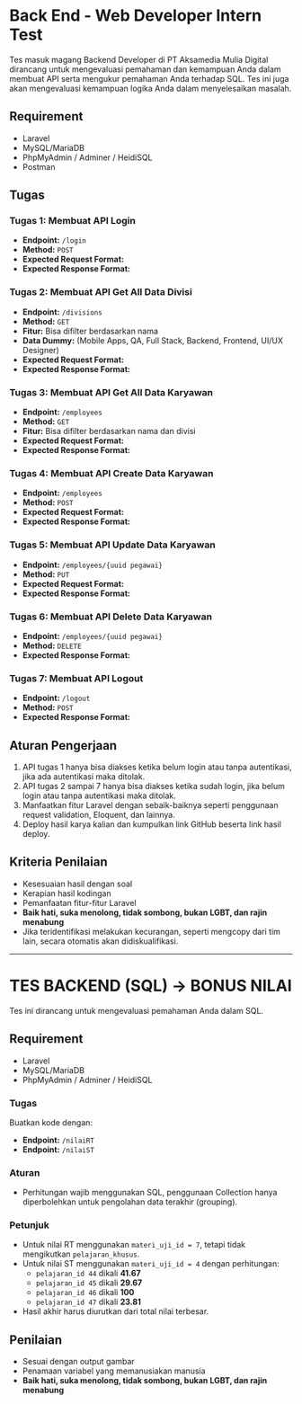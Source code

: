 # Back End - Web Developer Intern Test

Tes masuk magang Backend Developer di PT Aksamedia Mulia Digital dirancang untuk mengevaluasi pemahaman dan kemampuan Anda dalam membuat API serta mengukur pemahaman Anda terhadap SQL. Tes ini juga akan mengevaluasi kemampuan logika Anda dalam menyelesaikan masalah.

## Requirement
- Laravel
- MySQL/MariaDB
- PhpMyAdmin / Adminer / HeidiSQL
- Postman

## Tugas

### Tugas 1: Membuat API Login
- **Endpoint:** `/login`
- **Method:** `POST`
- **Expected Request Format:**
- **Expected Response Format:**

### Tugas 2: Membuat API Get All Data Divisi
- **Endpoint:** `/divisions`
- **Method:** `GET`
- **Fitur:** Bisa difilter berdasarkan nama
- **Data Dummy:** (Mobile Apps, QA, Full Stack, Backend, Frontend, UI/UX Designer)
- **Expected Request Format:**
- **Expected Response Format:**

### Tugas 3: Membuat API Get All Data Karyawan
- **Endpoint:** `/employees`
- **Method:** `GET`
- **Fitur:** Bisa difilter berdasarkan nama dan divisi
- **Expected Request Format:**
- **Expected Response Format:**

### Tugas 4: Membuat API Create Data Karyawan
- **Endpoint:** `/employees`
- **Method:** `POST`
- **Expected Request Format:**
- **Expected Response Format:**

### Tugas 5: Membuat API Update Data Karyawan
- **Endpoint:** `/employees/{uuid pegawai}`
- **Method:** `PUT`
- **Expected Request Format:**
- **Expected Response Format:**

### Tugas 6: Membuat API Delete Data Karyawan
- **Endpoint:** `/employees/{uuid pegawai}`
- **Method:** `DELETE`
- **Expected Response Format:**

### Tugas 7: Membuat API Logout
- **Endpoint:** `/logout`
- **Method:** `POST`
- **Expected Response Format:**

## Aturan Pengerjaan
1. API tugas 1 hanya bisa diakses ketika belum login atau tanpa autentikasi, jika ada autentikasi maka ditolak.
2. API tugas 2 sampai 7 hanya bisa diakses ketika sudah login, jika belum login atau tanpa autentikasi maka ditolak.
3. Manfaatkan fitur Laravel dengan sebaik-baiknya seperti penggunaan request validation, Eloquent, dan lainnya.
4. Deploy hasil karya kalian dan kumpulkan link GitHub beserta link hasil deploy.

## Kriteria Penilaian
- Kesesuaian hasil dengan soal
- Kerapian hasil kodingan
- Pemanfaatan fitur-fitur Laravel
- **Baik hati, suka menolong, tidak sombong, bukan LGBT, dan rajin menabung**
- Jika teridentifikasi melakukan kecurangan, seperti mengcopy dari tim lain, secara otomatis akan didiskualifikasi.

---

# TES BACKEND (SQL) -> BONUS NILAI
Tes ini dirancang untuk mengevaluasi pemahaman Anda dalam SQL.

## Requirement
- Laravel
- MySQL/MariaDB
- PhpMyAdmin / Adminer / HeidiSQL

### Tugas
Buatkan kode dengan:
- **Endpoint:** `/nilaiRT`
- **Endpoint:** `/nilaiST`

### Aturan
- Perhitungan wajib menggunakan SQL, penggunaan Collection hanya diperbolehkan untuk pengolahan data terakhir (grouping).

### Petunjuk
- Untuk nilai RT menggunakan `materi_uji_id = 7`, tetapi tidak mengikutkan `pelajaran_khusus`.
- Untuk nilai ST menggunakan `materi_uji_id = 4` dengan perhitungan:
  - `pelajaran_id 44` dikali **41.67**
  - `pelajaran_id 45` dikali **29.67**
  - `pelajaran_id 46` dikali **100**
  - `pelajaran_id 47` dikali **23.81**
- Hasil akhir harus diurutkan dari total nilai terbesar.

## Penilaian
- Sesuai dengan output gambar
- Penamaan variabel yang memanusiakan manusia
- **Baik hati, suka menolong, tidak sombong, bukan LGBT, dan rajin menabung**

